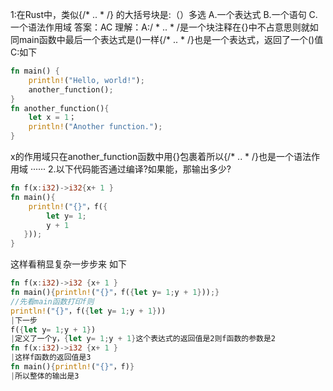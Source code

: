 1:在Rust中，类似{/* .. * /} 的大括号块是:（）多选
A.一个表达式
B.一个语句
C.一个语法作用域
答案：AC
理解：A:/ * .. * /是一个块注释在{}中不占意思则就如同main函数中最后一个表达式是()一样{/* .. * /}也是一个表达式，返回了一个()值
C:如下
```rust
fn main() {  
    println!("Hello, world!");  
    another_function();  
}  
fn another_function(){ 
	let x = 1；
    println!("Another function.");  
}
```
x的作用域只在another_function函数中用{}包裹着所以{/* .. * /}也是一个语法作用域
 ······ 
 2.以下代码能否通过编译?如果能，那输出多少?
 ```rust
 fn f(x:i32)->i32{x+ 1 }
 fn main(){
	 println!("{}"，f({
		 let y= 1;
		 y + 1
	}));
}
```
这样看稍显复杂一步步来
如下
```rust
fn f(x:i32)->i32 {x+ 1 }
fn main(){println!("{}"，f({let y= 1;y + 1}));}
//先看main函数打印f则
println!("{}"，f({let y= 1;y + 1}))
|下一步
f({let y= 1;y + 1})
|定义了一个y，{let y= 1;y + 1}这个表达式的返回值是2则f函数的参数是2
fn f(x:i32)->i32 {x+ 1 }
|这样f函数的返回值是3
fn main(){println!("{}"，f)}
|所以整体的输出是3
```